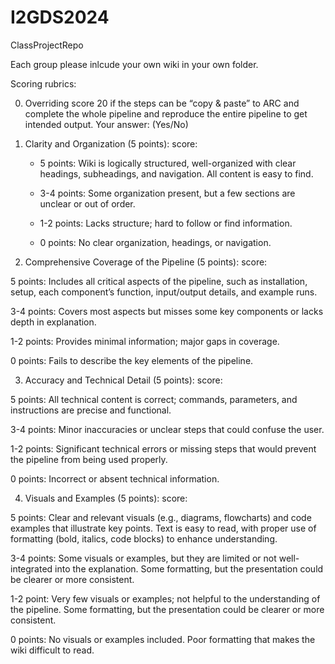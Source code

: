 # I2GDS2024
ClassProjectRepo

Each group please inlcude your own wiki in your own folder.

Scoring rubrics:

0. Overriding score 20 if the steps can be “copy & paste” to ARC and complete the whole pipeline and reproduce the entire pipeline to get intended output. Your answer: (Yes/No) 

1. Clarity and Organization (5 points): score:  

   - 5 points: Wiki is logically structured, well-organized with clear headings, subheadings, and navigation. All content is easy to find. 

   - 3-4 points: Some organization present, but a few sections are unclear or out of order. 

   - 1-2 points: Lacks structure; hard to follow or find information. 

   - 0 points: No clear organization, headings, or navigation. 

2. Comprehensive Coverage of the Pipeline (5 points): score:  

5 points: Includes all critical aspects of the pipeline, such as installation, setup, each component’s function, input/output details, and example runs. 

3-4 points: Covers most aspects but misses some key components or lacks depth in explanation. 

1-2 points: Provides minimal information; major gaps in coverage. 

0 points: Fails to describe the key elements of the pipeline. 

3. Accuracy and Technical Detail (5 points): score:  

5 points: All technical content is correct; commands, parameters, and instructions are precise and functional. 

3-4 points: Minor inaccuracies or unclear steps that could confuse the user. 

1-2 points: Significant technical errors or missing steps that would prevent the pipeline from being used properly. 

0 points: Incorrect or absent technical information. 

4. Visuals and Examples (5 points): score: 

5 points: Clear and relevant visuals (e.g., diagrams, flowcharts) and code examples that illustrate key points. Text is easy to read, with proper use of formatting (bold, italics, code blocks) to enhance understanding. 

3-4 points: Some visuals or examples, but they are limited or not well-integrated into the explanation. Some formatting, but the presentation could be clearer or more consistent. 

1-2 point: Very few visuals or examples; not helpful to the understanding of the pipeline. Some formatting, but the presentation could be clearer or more consistent. 

0 points: No visuals or examples included. Poor formatting that makes the wiki difficult to read. 

